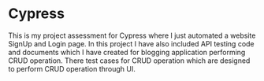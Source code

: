 # Cypress

This is my project assessment for Cypress where I just automated a website SignUp and Login page.
In this project I have also included API testing code and documents which I have created for blogging application performing CRUD operation.
There test cases for CRUD operation which are designed to perform CRUD operation through UI.
